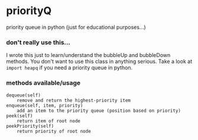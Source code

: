 # priorityQ
priority queue in python (just for educational purposes...)

### don't really use this...

I wrote this just to learn/understand the bubbleUp and bubbleDown
methods. You don't want to use this class in anything serious. Take a
look at `import heapq` if you need a priority queue in python.

### methods available/usage

    dequeue(self)
        remove and return the highest-priority item 
    enqueue(self, item, priority)
        add an item to the priority queue (position based on priority)
    peek(self)
        return item of root node
    peekPriority(self)
        return priority of root node
